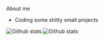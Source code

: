About me

- Coding some shitty small projects




<img align="left" alt="Github stats" src="https://github-readme-stats.vercel.app/api?username=Lerzy&show_icons=true&theme=tokyonight" />
<img align="rigt" alt="Github stats" src="https://github-readme-stats.vercel.app/api/top-langs/?username=Lerzy&layout=compact&theme=tokyonight" />
